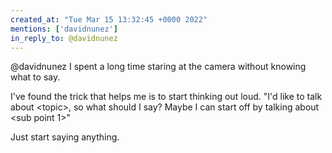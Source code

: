 ```yaml
---
created_at: "Tue Mar 15 13:32:45 +0000 2022"
mentions: ['davidnunez']
in_reply_to: @davidnunez
---
```


@davidnunez I spent a long time staring at the camera without knowing what to say.

I've found the trick that helps me is to start thinking out loud. "I'd like to talk about &lt;topic&gt;, so what should I say? Maybe I can start off by talking about &lt;sub point 1&gt;"

Just start saying anything.